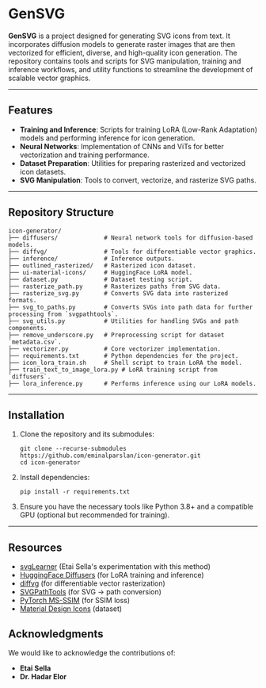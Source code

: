 # GenSVG

**GenSVG** is a project designed for generating SVG icons from text. It incorporates diffusion models to generate raster images that are then vectorized for efficient, diverse, and high-quality icon generation. The repository contains tools and scripts for SVG manipulation, training and inference workflows, and utility functions to streamline the development of scalable vector graphics.

---

## Features

- **Training and Inference**: Scripts for training LoRA (Low-Rank Adaptation) models and performing inference for icon generation.
- **Neural Networks**: Implementation of CNNs and ViTs for better vectorization and training performance.
- **Dataset Preparation**: Utilities for preparing rasterized and vectorized icon datasets.
- **SVG Manipulation**: Tools to convert, vectorize, and rasterize SVG paths.

---

## Repository Structure

```plaintext
icon-generator/
├── diffusers/             # Neural network tools for diffusion-based models.
├── diffvg/                # Tools for differentiable vector graphics.
├── inference/             # Inference outputs.
├── outlined_rasterized/   # Rasterized icon dataset.
├── ui-material-icons/     # HuggingFace LoRA model.
├── dataset.py             # Dataset testing script.
├── rasterize_path.py      # Rasterizes paths from SVG data.
├── rasterize_svg.py       # Converts SVG data into rasterized formats.
├── svg_to_paths.py        # Converts SVGs into path data for further processing from `svgpathtools`.
├── svg_utils.py           # Utilities for handling SVGs and path components.
├── remove_underscore.py   # Preprocessing script for dataset `metadata.csv`.
├── vectorizer.py          # Core vectorizer implementation.
├── requirements.txt       # Python dependencies for the project.
├── icon_lora_train.sh     # Shell script to train LoRA the model.
├── train_text_to_image_lora.py # LoRA training script from `diffusers`.
├── lora_inference.py      # Performs inference using our LoRA models.
```

---

## Installation

1. Clone the repository and its submodules:
   ```
   git clone --recurse-submodules https://github.com/eminalparslan/icon-generator.git
   cd icon-generator
   ```

2. Install dependencies:
   ```
   pip install -r requirements.txt
   ```

3. Ensure you have the necessary tools like Python 3.8+ and a compatible GPU (optional but recommended for training).

---

## Resources

- [svgLearner](https://github.com/etaisella/svgLearner/) (Etai Sella's experimentation with this method)
- [HuggingFace Diffusers](https://github.com/huggingface/diffusers) (for LoRA training and inference)
- [diffvg](https://github.com/BachiLi/diffvg) (for differentiable vector rasterization)
- [SVGPathTools](https://github.com/mathandy/svgpathtools) (for SVG -> path conversion)
- [PyTorch MS-SSIM](https://github.com/VainF/pytorch-msssim) (for SSIM loss)
- [Material Design Icons](https://github.com/google/material-design-icons) (dataset)

## Acknowledgments

We would like to acknowledge the contributions of:
- **Etai Sella**
- **Dr. Hadar Elor**
